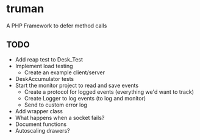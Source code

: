 truman
======

A PHP Framework to defer method calls

TODO
----
- Add reap test to Desk_Test
- Implement load testing
   - Create an example client/server
- DeskAccumulator tests
- Start the monitor project to read and save events
  - Create a protocol for logged events (everything we'd want to track)
  - Create Logger to log events (to log and monitor)
  - Send to custom error log
- Add wrapper class
- What happens when a socket fails?
- Document functions
- Autoscaling drawers?